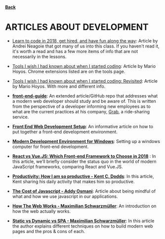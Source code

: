 **[Back](/README.md/)**
# ARTICLES ABOUT DEVELOPMENT

* [Learn to code in 2018, get hired, and have fun along the way](https://hackernoon.com/learn-to-code-in-2018-get-hired-and-have-fun-along-the-way-b338247eed6a): Article by Andrei Neagoie that got many of us into this class. If you haven't read it, it's worth a read and has a few more items of info that are not necessarily in the lessons.

* [Tools I wish I had known about when I started coding](https://medium.freecodecamp.org/tools-i-wish-i-had-known-about-when-i-started-coding-57849efd9248): Article by Mario Hoyos. Chrome extensions listed are on the tools page.

* [Tools I wish I had known about when I started coding: Revisited](https://medium.freecodecamp.org/tools-i-wish-i-had-known-about-when-i-started-coding-revisited-ffb715ffd23f): Article by Mario Hoyos. With more and different info.

* [**front-end-guide**](https://github.com/grab/front-end-guide): An extended article/GitHub repo that addresses what a modern web developer should study and be aware of. This is written from the perspective of a developer informing new employees as to what are the current practices at his company, [Grab](https://www.grab.com/sg/), a ride-sharing service.

* [**Front End Web Development Setup**](https://www.taniarascia.com/my-front-end-web-development-setup/): An informative article on how to put together a front-end development environment.

* [**Modern Development Environment for Windows**](https://char.gd/blog/2017/how-to-set-up-the-perfect-modern-dev-environment-on-windows): Setting up a windows computer for front-end development.

* [**React vs Vue.JS: Which Front-end Framework to Choose in 2018**](https://expertise.jetruby.com/react-vs-vue-js-which-front-end-framework-to-choose-in-2018-2a62a1fe76f9) : In this article, we’ll briefly consider the status quo in the world of modern JavaScript frameworks, comparing React and Vue.JS.

* [**Productivity: How I am so productive - Kent C. Dodds**](https://blog.kentcdodds.com/how-i-am-so-productive-fb86eb583b0d): In this article, Kent sharing his daily activity that makes him so productive.

* [**The Cost of Javascript - Addy Osmani**](https://medium.com/@addyosmani/the-cost-of-javascript-in-2018-7d8950fbb5d4): Article about being mindful of what and how we use javascript in our applications.

* [**How The Web Works - Maximilian Schwarzmüller**](https://www.academind.com/learn/web-dev/how-the-web-works/): An introduction on how the web actually works.

* [**Static vs Dynamic vs SPA - Maximilian Schwarzmüller**](https://www.academind.com/learn/web-dev/dynamic-vs-static-vs-spa/): In this article the author explains different techniques on how to build modern web pages and the pros & cons of each.